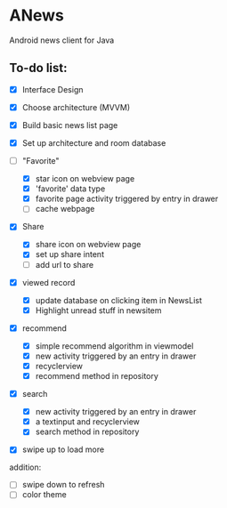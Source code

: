 # ANews

Android news client for Java 

## To-do list:
- [x] Interface Design
- [x] Choose architecture (MVVM)
- [x] Build basic news list page
- [x] Set up architecture and room database

- [ ] "Favorite"
    - [x] star icon on webview page
    - [x] 'favorite' data type
    - [x] favorite page activity triggered by entry in drawer
    - [ ] cache webpage

- [x] Share
    - [x] share icon on webview page
    - [x] set up share intent
    - [ ] add url to share

- [x] viewed record
    - [x] update database on clicking item in NewsList
    - [x] Highlight unread stuff in newsitem

- [x] recommend
    - [x] simple recommend algorithm in viewmodel
    - [x] new activity triggered by an entry in drawer
    - [x] recyclerview
    - [x] recommend method in repository

- [x] search
    - [x] new activity triggered by an entry in drawer
    - [x] a textinput and recyclerview
    - [x] search method in repository
    
- [x] swipe up to load more

addition: 
- [ ] swipe down to refresh
- [ ] color theme
